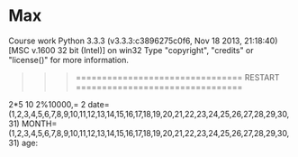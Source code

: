 # Max
Course work
Python 3.3.3 (v3.3.3:c3896275c0f6, Nov 18 2013, 21:18:40) [MSC v.1600 32 bit (Intel)] on win32
Type "copyright", "credits" or "license()" for more information.
>>> ================================ RESTART ================================
>>> 
2*5 10
2%10000,= 2
date=(1,2,3,4,5,6,7,8,9,10,11,12,13,14,15,16,17,18,19,20,21,22,23,24,25,26,27,28,29,30,31)
MONTH=(1,2,3,4,5,6,7,8,9,10,11,12,13,14,15,16,17,18,19,20,21,22,23,24,25,26,27,28,29,30,31)
age:

